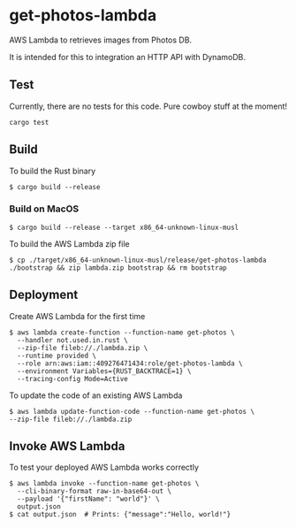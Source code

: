 # get-photos-lambda

AWS Lambda to retrieves images from Photos DB.

It is intended for this to integration an HTTP API with DynamoDB.

## Test

Currently, there are no tests for this code. Pure cowboy stuff at the moment!

```commandline
cargo test
```

## Build

To build the Rust binary

```commandline
$ cargo build --release
```

### Build on MacOS

```commandline
$ cargo build --release --target x86_64-unknown-linux-musl
```

To build the AWS Lambda zip file

```commandline
$ cp ./target/x86_64-unknown-linux-musl/release/get-photos-lambda ./bootstrap && zip lambda.zip bootstrap && rm bootstrap
```

## Deployment

Create AWS Lambda for the first time

```commandline
$ aws lambda create-function --function-name get-photos \
  --handler not.used.in.rust \
  --zip-file fileb://./lambda.zip \
  --runtime provided \
  --role arn:aws:iam::409276471434:role/get-photos-lambda \
  --environment Variables={RUST_BACKTRACE=1} \
  --tracing-config Mode=Active
```

To update the code of an existing AWS Lambda

```commandline
$ aws lambda update-function-code --function-name get-photos \
--zip-file fileb://./lambda.zip
```

## Invoke AWS Lambda

To test your deployed AWS Lambda works correctly

```commandline
$ aws lambda invoke --function-name get-photos \
  --cli-binary-format raw-in-base64-out \
  --payload '{"firstName": "world"}' \
  output.json
$ cat output.json  # Prints: {"message":"Hello, world!"}
```
